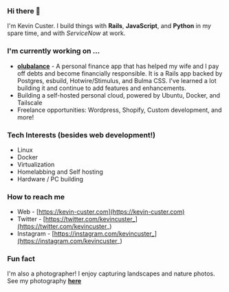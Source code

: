 ### Hi there 👋

I'm Kevin Custer. I build things with **Rails**, **JavaScript**, and **Python** in my spare time, and with _ServiceNow_ at work.

### I'm currently working on ...

* **[olubalance](https://github.com/odinsride/olubalance)** - A personal finance app that has helped my wife and I pay off debts and become financially responsible.  It is a Rails app backed by Postgres, esbuild, Hotwire/Stimulus, and Bulma CSS.  I've learned a lot building it and continue to add features and enhancements.
* Building a self-hosted personal cloud, powered by Ubuntu, Docker, and Tailscale
* Freelance opportunities: Wordpress, Shopify, Custom development, and more!

### Tech Interests (besides web development!)

* Linux
* Docker
* Virtualization
* Homelabbing and Self hosting
* Hardware / PC building

### How to reach me

* Web - [https://kevin-custer.com](https://kevin-custer.com)
* Twitter - [https://twitter.com/kevincuster_](https://twitter.com/kevincuster_)
* Instagram - [https://instagram.com/kevincuster_](https://instagram.com/kevincuster_)

### Fun fact

I'm also a photographer! I enjoy capturing landscapes and nature photos. See my photography **[here](https://photos.kevin-custer.com)**
